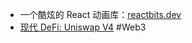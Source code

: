 - 一个酷炫的 React 动画库：[reactbits.dev](https://www.reactbits.dev/components/dock)
- [现代 DeFi: Uniswap V4](https://blog.wssh.trade/posts/uniswap-v4/) #Web3